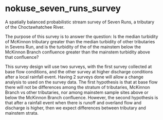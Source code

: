 # nokuse_seven_runs_survey
A spatially balanced probabilistic stream survey of Seven Runs, a tributary of the Choctawhatchee River.

The purpose of this survey is to answer the question: Is the median turbidity of McKinnon tributary greater than the median turbidity of other tributaries in Sevens Run, and is the turbidity of the of the mainstem below the McKinnon Branch confluence greater than the mainstem turbidity above that confluence?

This survey design will use two surveys, with the first survey collected at base flow conditions, and the other survey at higher discharge conditions after a local rainfall event. Having 2 surveys done will allow a change analysis to used on the survey data. The first hypothesis is that at base flow there will not be differences among the stratum of tributaries, McKinnon Branch vs other tributaries, nor among mainstem sample sites above or below the McKinnon Branch confluence. However, the second hypothesis is that after a rainfall event when there is runoff and overland flow and discharge is higher, then we expect differences between tributary and mainstem strata.
